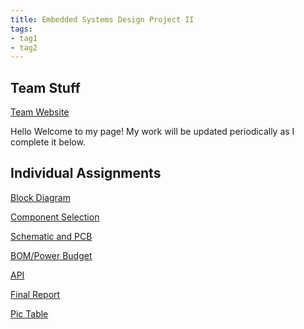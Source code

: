 ```yaml
---
title: Embedded Systems Design Project II
tags:
- tag1
- tag2
---
```


Team Stuff
---
[Team Website](https://recpal.github.io/Group304EGR314.github.io/)

Hello Welcome to my page! My work will be updated periodically as I complete it below.

Individual Assignments
---
[Block Diagram](Block-Diagram.md)

[Component Selection](Component-Selection.md)

[Schematic and PCB](Schematic.md)

[BOM/Power Budget](BOM-&-Power-Budget.md)

[API](API.md)

[Final Report](Final-Report.md)

[Pic Table](pic-table.md)